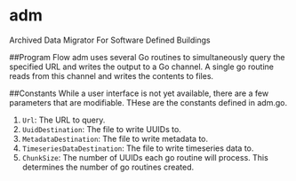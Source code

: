 # adm
Archived Data Migrator
For Software Defined Buildings

##Program Flow
adm uses several Go routines to simultaneously query the specified URL and writes the output to a Go channel.
A single go routine reads from this channel and writes the contents to files.

##Constants
While a user interface is not yet available, there are a few parameters that are modifiable.
THese are the constants defined in adm.go.

1. `Url`: The URL to query.
2. `UuidDestination`: The file to write UUIDs to.
3. `MetadataDestination`: The file to write metadata to.
4. `TimeseriesDataDestination`: The file to write timeseries data to.
5. `ChunkSize`: The number of UUIDs each go routine will process. This determines the number of go routines created.

